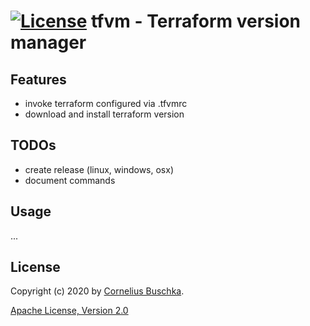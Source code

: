 # [![License](https://img.shields.io/badge/License-Apache%202.0-blue.svg)](https://github.com/cbuschka/tfvm/blob/master/license.txt) tfvm - Terraform version manager

## Features
* invoke terraform configured via .tfvmrc
* download and install terraform version

## TODOs
* create release (linux, windows, osx)
* document commands

## Usage
...

## License
Copyright (c) 2020 by [Cornelius Buschka](https://github.com/cbuschka).

[Apache License, Version 2.0](./license.txt)

